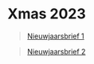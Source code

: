 # Xmas 2023
> [Nieuwjaarsbrief 1](https://danteloconsole.github.io/Xmas2023/)

> [Nieuwjaarsbrief 2](brief2.html)
